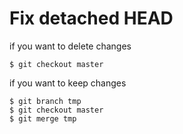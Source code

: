 # Fix detached HEAD

if you want to delete changes

	$ git checkout master

if you want to keep changes

	$ git branch tmp
	$ git checkout master
	$ git merge tmp
